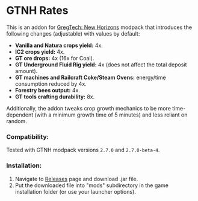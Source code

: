 # GTNH Rates

This is an addon for [GregTech: New Horizons](https://github.com/GTNewHorizons/GT-New-Horizons-Modpack) modpack that introduces the following changes (adjustable) with values by default:

- **Vanilla and Natura crops yield:** 4x.
- **IC2 crops yield:** 4x.
- **GT ore drops:** 4x (16x for Coal).
- **GT Underground Fluid Rig yield:** 4x (does not affect the total deposit amount).
- **GT machines and Railcraft Coke/Steam Ovens:** energy/time consumption reduced by 4x.
- **Forestry bees output:** 4x.
- **GT tools crafting durability:** 8x.

Additionally, the addon tweaks crop growth mechanics to be more time-dependent (with a minimum growth time of 5 minutes) and less reliant on random.

### Compatibility:
Tested with GTNH modpack versions `2.7.0` and `2.7.0-beta-4`.

### Installation:
1. Navigate to [Releases](https://github.com/Sladki/GTNHRates/releases) page and download .jar file.
2. Put the downloaded file into "mods" subdirectory in the game installation folder (or use your launcher options).
